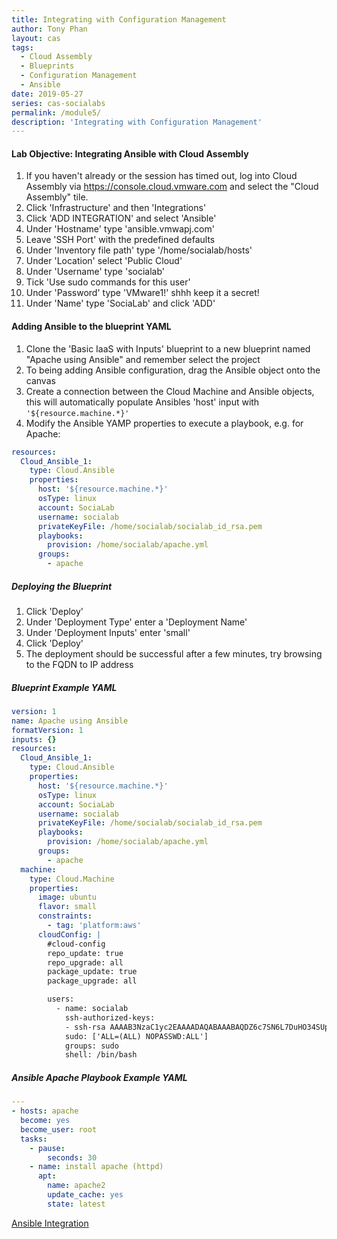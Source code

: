 ```yaml
---
title: Integrating with Configuration Management
author: Tony Phan
layout: cas
tags:
  - Cloud Assembly
  - Blueprints
  - Configuration Management
  - Ansible
date: 2019-05-27
series: cas-socialabs
permalink: /module5/
description: 'Integrating with Configuration Management'
---
```


#### Lab Objective: Integrating Ansible with Cloud Assembly
1.  If you haven't already or the session has timed out, log into Cloud Assembly via <https://console.cloud.vmware.com> and select the "Cloud Assembly" tile.
2.  Click 'Infrastructure' and then 'Integrations'
3.  Click 'ADD INTEGRATION' and select 'Ansible'
4.  Under 'Hostname' type 'ansible.vmwapj.com'
5.  Leave 'SSH Port' with the predefined defaults
6.  Under 'Inventory file path' type '/home/socialab/hosts'
7.  Under 'Location' select 'Public Cloud'
8.  Under 'Username' type 'socialab'
9.  Tick 'Use sudo commands for this user'
10. Under 'Password' type 'VMware1!' shhh keep it a secret!
11. Under 'Name' type 'SociaLab' and click 'ADD'  

#### Adding Ansible to the blueprint YAML
1.  Clone the 'Basic IaaS with Inputs' blueprint to a new blueprint named "Apache using Ansible" and remember select the project
2.  To being adding Ansible configuration, drag the Ansible object onto the canvas
3.  Create a connection between the Cloud Machine and Ansible objects, this will automatically populate Ansibles 'host' input with `'${resource.machine.*}'`
4.  Modify the Ansible YAMP properties to execute a playbook, e.g. for Apache:
```yaml
resources:
  Cloud_Ansible_1:
    type: Cloud.Ansible
    properties:
      host: '${resource.machine.*}'
      osType: linux
      account: SociaLab
      username: socialab
      privateKeyFile: /home/socialab/socialab_id_rsa.pem
      playbooks:
        provision: /home/socialab/apache.yml
      groups:
        - apache
```

##### Deploying the Blueprint
1.  Click 'Deploy'
2.  Under 'Deployment Type' enter a 'Deployment Name'
3.  Under 'Deployment Inputs' enter 'small'
4.  Click 'Deploy'
5.  The deployment should be successful after a few minutes, try browsing to the FQDN to IP address

##### Blueprint Example YAML
```yaml
version: 1
name: Apache using Ansible
formatVersion: 1
inputs: {}
resources:
  Cloud_Ansible_1:
    type: Cloud.Ansible
    properties:
      host: '${resource.machine.*}'
      osType: linux
      account: SociaLab
      username: socialab
      privateKeyFile: /home/socialab/socialab_id_rsa.pem
      playbooks:
        provision: /home/socialab/apache.yml
      groups:
        - apache
  machine:
    type: Cloud.Machine
    properties:
      image: ubuntu
      flavor: small
      constraints:
        - tag: 'platform:aws'
      cloudConfig: |
        #cloud-config
        repo_update: true
        repo_upgrade: all
        package_update: true
        package_upgrade: all

        users:
          - name: socialab
            ssh-authorized-keys:
            - ssh-rsa AAAAB3NzaC1yc2EAAAADAQABAAABAQDZ6c7SN6L7DuHO34SUpJAsisy9PJ1TkhiHCuJt3VzKOF0kZPrvDdV7pwU14pFR4jOopcH9Ukajc/BSGiuXuuh4wISKu/p22fH7uzThHav15YCONsgH3FNXCB3UIxkMU+RUOABMrplakoAHrNc2RDaEspwmyGbns6WI6RlNcILr//U6TdXKoht4k6x5S5FKe7GiDBXMePQwfknqWAroVZQiRSCXe0kYAz+Gh518U9IX0BeV5tjxL05QGp7HMCnggTCLA/bGc6rjK97Ujcjcs7MJU8LX0zEYxQeI/uCQzhKFvR3c1MKefjndxYNk6qSOTHyO1uj4/K0SHF62on2dpjZf
            sudo: ['ALL=(ALL) NOPASSWD:ALL']
            groups: sudo
            shell: /bin/bash
```

##### Ansible Apache Playbook Example YAML
```yaml
---
- hosts: apache
  become: yes
  become_user: root
  tasks:
    - pause:
        seconds: 30
    - name: install apache (httpd)
      apt:
        name: apache2
        update_cache: yes
        state: latest
```
[Ansible Integration](https://docs.vmware.com/en/VMware-Cloud-Assembly/services/Using-and-Managing/GUID-9244FFDE-2039-48F6-9CB1-93508FCAFA75.html?hWord=N4IghgNiBc4HYGcCWAjCBTEBfIA)
